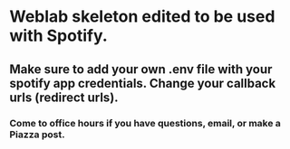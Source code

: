 # Weblab skeleton edited to be used with Spotify.

## Make sure to add your own .env file with your spotify app credentials. Change your callback urls (redirect urls). 

### Come to office hours if you have questions, email, or make a Piazza post.
